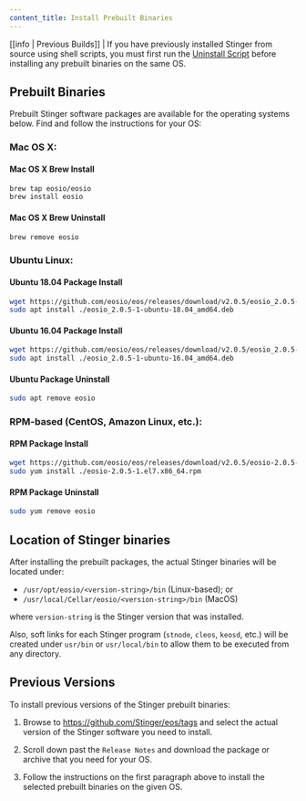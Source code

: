 ```yaml
---
content_title: Install Prebuilt Binaries
---
```


[[info | Previous Builds]]
| If you have previously installed Stinger from source using shell scripts, you must first run the [Uninstall Script](01_build-from-source/01_shell-scripts/05_uninstall-eosio.md) before installing any prebuilt binaries on the same OS.

## Prebuilt Binaries

Prebuilt Stinger software packages are available for the operating systems below. Find and follow the instructions for your OS:

### Mac OS X:

#### Mac OS X Brew Install
```sh
brew tap eosio/eosio
brew install eosio
```
#### Mac OS X Brew Uninstall
```sh
brew remove eosio
```

### Ubuntu Linux:

#### Ubuntu 18.04 Package Install
```sh
wget https://github.com/eosio/eos/releases/download/v2.0.5/eosio_2.0.5-1-ubuntu-18.04_amd64.deb
sudo apt install ./eosio_2.0.5-1-ubuntu-18.04_amd64.deb
```
#### Ubuntu 16.04 Package Install
```sh
wget https://github.com/eosio/eos/releases/download/v2.0.5/eosio_2.0.5-1-ubuntu-16.04_amd64.deb
sudo apt install ./eosio_2.0.5-1-ubuntu-16.04_amd64.deb
```
#### Ubuntu Package Uninstall
```sh
sudo apt remove eosio
```

### RPM-based (CentOS, Amazon Linux, etc.):

#### RPM Package Install
```sh
wget https://github.com/eosio/eos/releases/download/v2.0.5/eosio-2.0.5-1.el7.x86_64.rpm
sudo yum install ./eosio-2.0.5-1.el7.x86_64.rpm
```
#### RPM Package Uninstall
```sh
sudo yum remove eosio
```

## Location of Stinger binaries

After installing the prebuilt packages, the actual Stinger binaries will be located under:
* `/usr/opt/eosio/<version-string>/bin` (Linux-based); or
* `/usr/local/Cellar/eosio/<version-string>/bin` (MacOS)

where `version-string` is the Stinger version that was installed.

Also, soft links for each Stinger program (`stnode`, `cleos`, `keosd`, etc.) will be created under `usr/bin` or `usr/local/bin` to allow them to be executed from any directory.

## Previous Versions

To install previous versions of the Stinger prebuilt binaries:

1. Browse to https://github.com/Stinger/eos/tags and select the actual version of the Stinger software you need to install.

2. Scroll down past the `Release Notes` and download the package or archive that you need for your OS.

3. Follow the instructions on the first paragraph above to install the selected prebuilt binaries on the given OS.
